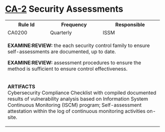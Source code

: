 # [CA-2](CA-2) Security Assessments
<table class="rmf-blue-table">
  <tr>
    <th>Rule Id</th>
    <th>Frequency</th>
    <th>Responsible</th>
  </tr>
  <tr>
    <td>CA0200</td>
    <td>Quarterly</td>
    <td>ISSM</td>
  </tr>
  <tr>
    <td colspan="3">
      <p><strong>EXAMINE:REVIEW:</strong> the each security control family to ensure self-assessments are documented, up to date.</p>
      <p><strong>EXAMINE:REVIEW:</strong> assessment procedures to ensure the method is sufficient to ensure control effectiveness.</p>
    </td>
  </tr>
  <tr>
    <td colspan="3">
      <p><strong>ARTIFACTS</strong><br/>Cybersecurity Compliance Checklist with compiled documented results of vulnerability analysis based on Information System Continuous Monitoring (ISCM) program; Self-assessment attestation within the log of continuous monitoring activities on-site.</p>
    </td>
  </tr>
</table>
